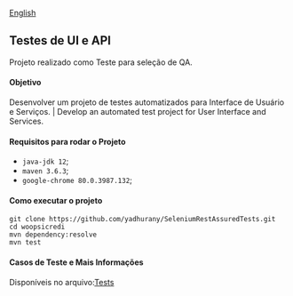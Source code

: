 [English](https://github.com/yadhurany/SeleniumRestAssuredTests/blob/master/README-en.md)

## Testes de UI e API 

Projeto realizado como Teste para seleção de QA. 

#### Objetivo 
Desenvolver um projeto de testes automatizados para Interface de Usuário e Serviços. | Develop an automated test project for User Interface and Services.

#### Requisitos para rodar o Projeto 
- `java-jdk 12`;
- `maven 3.6.3`;
- `google-chrome 80.0.3987.132`;

#### Como executar o projeto 
```
git clone https://github.com/yadhurany/SeleniumRestAssuredTests.git
cd woopsicredi
mvn dependency:resolve
mvn test
```

#### Casos de Teste e Mais Informações 

Disponíveis no arquivo:[Tests](https://github.com/yadhurany/SeleniumRestAssuredTests/blob/master/Casos-de-Teste-e-Infos.pdf)


